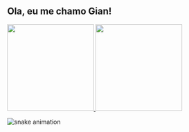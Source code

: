 ## Ola, eu me chamo Gian!

<div>
<a href = "https://github.com/anuraghazra/github-readme-stats">
  <img height="200em" style="display: inline-block;" src="https://github-readme-stats.vercel.app/api?username=giansb&show_icons=true&count_private=true&theme=dracula&height=180em"/>
  <img height="200em" style="display: inline-block;" src="https://github-readme-stats.vercel.app/api/top-langs/?username=giansb&layout=compact&theme=dracula&height=180em)](https://github.com/anuraghazra/github-readme-stats"/>
</a>
</div>



![snake animation](https://github.com/giansb/giansb/blob/output/github-contribution-grid-snake2.svg)

<!--
**giansb/giansb** is a ✨ _special_ ✨ repository because its `README.md` (this file) appears on your GitHub profile.

Here are some ideas to get you started:

- 🔭 I’m currently working on ...
- 🌱 I’m currently learning ...
- 👯 I’m looking to collaborate on ...
- 🤔 I’m looking for help with ...
- 💬 Ask me about ...
- 📫 How to reach me: ...
- 😄 Pronouns: ...
- ⚡ Fun fact: ...
-->
